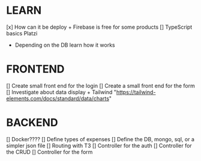 # LEARN

[x] How can it be deploy
    + Firebase is free for some products
[] TypeScript basics Platzi

+ Depending on the DB learn how it works

# FRONTEND

[] Create small front end for the login 
[] Create a small front end for the form
[] Investigate about data display 
    + Tailwind "https://tailwind-elements.com/docs/standard/data/charts"

# BACKEND

[] Docker????
[] Define types of expenses 
[] Define the DB, mongo, sql, or a simpler json file
[] Routing with T3
[] Controller for the auth
[] Controller for the CRUD
[] Controller for the form
